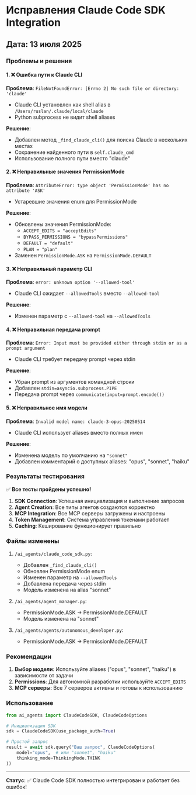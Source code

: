 # Исправления Claude Code SDK Integration

## Дата: 13 июля 2025

### Проблемы и решения

#### 1. ❌ Ошибка пути к Claude CLI
**Проблема**: `FileNotFoundError: [Errno 2] No such file or directory: 'claude'`
- Claude CLI установлен как shell alias в `/Users/ruslan/.claude/local/claude`
- Python subprocess не видит shell aliases

**Решение**:
- Добавлен метод `_find_claude_cli()` для поиска Claude в нескольких местах
- Сохранение найденного пути в `self.claude_cmd`
- Использование полного пути вместо "claude"

#### 2. ❌ Неправильные значения PermissionMode
**Проблема**: `AttributeError: type object 'PermissionMode' has no attribute 'ASK'`
- Устаревшие значения enum для PermissionMode

**Решение**:
- Обновлены значения PermissionMode:
  - `ACCEPT_EDITS = "acceptEdits"`
  - `BYPASS_PERMISSIONS = "bypassPermissions"`  
  - `DEFAULT = "default"`
  - `PLAN = "plan"`
- Заменен `PermissionMode.ASK` на `PermissionMode.DEFAULT`

#### 3. ❌ Неправильный параметр CLI
**Проблема**: `error: unknown option '--allowed-tool'`
- Claude CLI ожидает `--allowedTools` вместо `--allowed-tool`

**Решение**:
- Изменен параметр с `--allowed-tool` на `--allowedTools`

#### 4. ❌ Неправильная передача prompt
**Проблема**: `Error: Input must be provided either through stdin or as a prompt argument`
- Claude CLI требует передачу prompt через stdin

**Решение**:
- Убран prompt из аргументов командной строки
- Добавлен `stdin=asyncio.subprocess.PIPE`
- Передача prompt через `communicate(input=prompt.encode())`

#### 5. ❌ Неправильное имя модели
**Проблема**: `Invalid model name: claude-3-opus-20250514`
- Claude CLI использует aliases вместо полных имен

**Решение**:
- Изменена модель по умолчанию на `"sonnet"`
- Добавлен комментарий о доступных aliases: "opus", "sonnet", "haiku"

### Результаты тестирования

✅ **Все тесты пройдены успешно!**

1. **SDK Connection**: Успешная инициализация и выполнение запросов
2. **Agent Creation**: Все типы агентов создаются корректно
3. **MCP Integration**: Все MCP серверы загружены и настроены
4. **Token Management**: Система управления токенами работает
5. **Caching**: Кеширование функционирует правильно

### Файлы изменены

1. `/ai_agents/claude_code_sdk.py`:
   - Добавлен `_find_claude_cli()` 
   - Обновлен PermissionMode enum
   - Изменен параметр на `--allowedTools`
   - Добавлена передача через stdin
   - Модель изменена на alias "sonnet"

2. `/ai_agents/agent_manager.py`:
   - PermissionMode.ASK → PermissionMode.DEFAULT
   - Модель изменена на "sonnet"

3. `/ai_agents/agents/autonomous_developer.py`:
   - PermissionMode.ASK → PermissionMode.DEFAULT

### Рекомендации

1. **Выбор модели**: Используйте aliases ("opus", "sonnet", "haiku") в зависимости от задачи
2. **Permissions**: Для автономной разработки используйте `ACCEPT_EDITS`
3. **MCP серверы**: Все 7 серверов активны и готовы к использованию

### Использование

```python
from ai_agents import ClaudeCodeSDK, ClaudeCodeOptions

# Инициализация SDK
sdk = ClaudeCodeSDK(use_package_auth=True)

# Простой запрос
result = await sdk.query("Ваш запрос", ClaudeCodeOptions(
    model="opus",  # или "sonnet", "haiku"
    thinking_mode=ThinkingMode.THINK
))
```

---

**Статус**: ✅ Claude Code SDK полностью интегрирован и работает без ошибок!